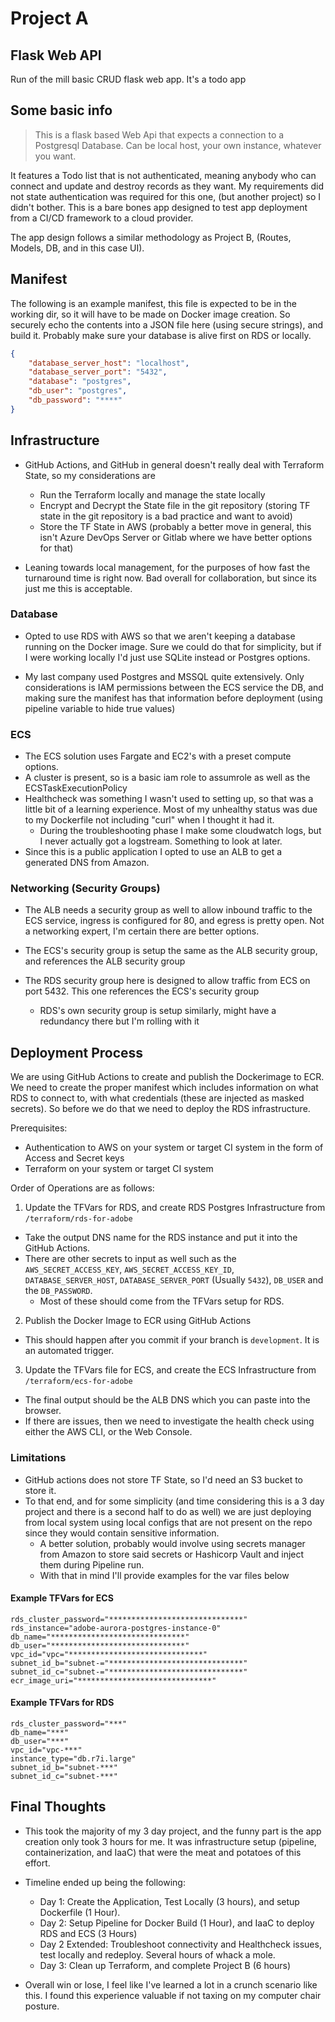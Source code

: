 # Project A
## Flask Web API
Run of the mill basic CRUD flask web app. It's a todo app

## Some basic info

> This is a flask based Web Api that expects a connection to a Postgresql Database. Can be local host, your own instance, whatever you want.

It features a Todo list that is not authenticated, meaning anybody who can connect and update and destroy records as they want. My requirements did not state authentication 
was required for this one, (but another project) so I didn't bother. This is a bare bones app designed to test app deployment from a CI/CD framework to a cloud provider.

The app design follows a similar methodology as Project B, (Routes, Models, DB, and in this case UI).

## Manifest

The following is an example manifest, this file is expected to be in the working dir, so it will have to be made on Docker image creation.
So securely echo the contents into a JSON file here (using secure strings), and build it. Probably make sure your database is alive first on RDS or locally.
```json
{
    "database_server_host": "localhost",
    "database_server_port": "5432",
    "database": "postgres",
    "db_user": "postgres",
    "db_password": "****"
}
```

## Infrastructure

* GitHub Actions, and GitHub in general doesn't really deal with Terraform State, so my considerations are
    * Run the Terraform locally and manage the state locally
    * Encrypt and Decrypt the State file in the git repository (storing TF state in the git repository is a bad practice and want to avoid)
    * Store the TF State in AWS (probably a better move in general, this isn't Azure DevOps Server or Gitlab where we have better options for that)

* Leaning towards local management, for the purposes of how fast the turnaround time is right now. Bad overall for collaboration, but since its just me this is acceptable.

### Database

* Opted to use RDS with AWS so that we aren't keeping a database running on the Docker image. Sure we could do that for simplicity, but if I were working locally I'd just use SQLite instead or Postgres options.

* My last company used Postgres and MSSQL quite extensively. Only considerations is IAM permissions between the ECS service the DB, and making sure the manifest has that information before deployment (using pipeline variable to hide true values)


### ECS

* The ECS solution uses Fargate and EC2's with a preset compute options.
* A cluster is present, so is a basic iam role to assumrole as well as the ECSTaskExecutionPolicy
* Healthcheck was something I wasn't used to setting up, so that was a little bit of a learning experience. Most of my unhealthy status was due to my Dockerfile not including "curl" when I thought it had it.
  * During the troubleshooting phase I make some cloudwatch logs, but I never actually got a logstream. Something to look at later.
* Since this is a public application I opted to use an ALB to get a generated DNS from Amazon.

### Networking (Security Groups)

* The ALB needs a security group as well to allow inbound traffic to the ECS service, ingress is configured for 80, and egress is pretty open. Not a networking expert, I'm certain there are better options.

* The ECS's security group is setup the same as the ALB security group, and references the ALB security group

* The RDS security group here is designed to allow traffic from ECS on port 5432. This one references the ECS's security group

  * RDS's own security group is setup similarly, might have a redundancy there but I'm rolling with it

## Deployment Process

We are using GitHub Actions to create and publish the Dockerimage to ECR. We need to create the proper manifest which includes information on what RDS to connect to, with what credentials (these are injected as masked secrets). So before we do that we need to deploy the RDS infrastructure.

Prerequisites:

* Authentication to AWS on your system or target CI system in the form of Access and Secret keys
* Terraform on your system or target CI system

Order of Operations are as follows:

1) Update the TFVars for RDS, and create RDS Postgres Infrastructure from `/terraform/rds-for-adobe`
  * Take the output DNS name for the RDS instance and put it into the GitHub Actions.
  * There are other secrets to input as well such as the `AWS_SECRET_ACCESS_KEY`, `AWS_SECRET_ACCESS_KEY_ID`, `DATABASE_SERVER_HOST`, `DATABASE_SERVER_PORT` (Usually `5432`), `DB_USER` and the `DB_PASSWORD`.
     * Most of these should come from the TFVars setup for RDS.
2) Publish the Docker Image to ECR using GitHub Actions
  * This should happen after you commit if your branch is `development`. It is an automated trigger.
3) Update the TFVars file for ECS, and create the ECS Infrastructure from `/terraform/ecs-for-adobe`
  * The final output should be the ALB DNS which you can paste into the browser.
  * If there are issues, then we need to investigate the health check using either the AWS CLI, or the Web Console.

### Limitations

* GitHub actions does not store TF State, so I'd need an S3 bucket to store it.
* To that end, and for some simplicity (and time considering this is a 3 day project and there is a second half to do as well) we are just deploying from local system using local configs that are not present on the repo since they would contain sensitive information.
   * A better solution, probably would involve using secrets manager from Amazon to store said secrets or Hashicorp Vault and inject them during Pipeline run.
   * With that in mind I'll provide examples for the var files below

#### Example TFVars for ECS

```
rds_cluster_password="******************************"
rds_instance="adobe-aurora-postgres-instance-0"
db_name="******************************"
db_user="******************************"
vpc_id="vpc="******************************"
subnet_id_b="subnet-="******************************"
subnet_id_c="subnet-="******************************"
ecr_image_uri="******************************"
```

#### Example TFVars for RDS

```
rds_cluster_password="***"
db_name="***"
db_user="***"
vpc_id="vpc-***"
instance_type="db.r7i.large"
subnet_id_b="subnet-***"
subnet_id_c="subnet-***" 
```

## Final Thoughts

* This took the majority of my 3 day project, and the funny part is the app creation only took 3 hours for me. It was infrastructure setup (pipeline, containerization, and IaaC) that were the meat and potatoes of this effort.
* Timeline ended up being the following:
  * Day 1: Create the Application, Test Locally (3 hours), and setup Dockerfile (1 Hour).
  * Day 2: Setup Pipeline for Docker Build (1 Hour), and IaaC to deploy RDS and ECS (3 Hours)
  * Day 2 Extended: Troubleshoot connectivity and Healthcheck issues, test locally and redeploy. Several hours of whack a mole.
  * Day 3: Clean up Terraform, and complete Project B (6 hours)

* Overall win or lose, I feel like I've learned a lot in a crunch scenario like this. I found this experience valuable if not taxing on my computer chair posture.